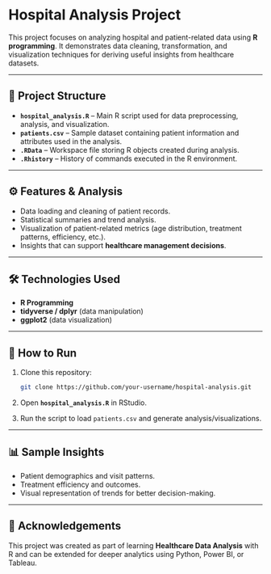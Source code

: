 

# **Hospital Analysis Project**

This project focuses on analyzing hospital and patient-related data using **R programming**. It demonstrates data cleaning, transformation, and visualization techniques for deriving useful insights from healthcare datasets.

---

## 📂 **Project Structure**

* **`hospital_analysis.R`** – Main R script used for data preprocessing, analysis, and visualization.
* **`patients.csv`** – Sample dataset containing patient information and attributes used in the analysis.
* **`.RData`** – Workspace file storing R objects created during analysis.
* **`.Rhistory`** – History of commands executed in the R environment.

---

## ⚙️ **Features & Analysis**

* Data loading and cleaning of patient records.
* Statistical summaries and trend analysis.
* Visualization of patient-related metrics (age distribution, treatment patterns, efficiency, etc.).
* Insights that can support **healthcare management decisions**.

---

## 🛠️ **Technologies Used**

* **R Programming**
* **tidyverse / dplyr** (data manipulation)
* **ggplot2** (data visualization)

---

## 🚀 **How to Run**

1. Clone this repository:

   ```bash
   git clone https://github.com/your-username/hospital-analysis.git
   ```
2. Open **`hospital_analysis.R`** in RStudio.
3. Run the script to load `patients.csv` and generate analysis/visualizations.

---

## 📊 **Sample Insights**

* Patient demographics and visit patterns.
* Treatment efficiency and outcomes.
* Visual representation of trends for better decision-making.

---

## 🙌 **Acknowledgements**

This project was created as part of learning **Healthcare Data Analysis** with R and can be extended for deeper analytics using Python, Power BI, or Tableau.
